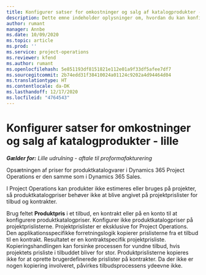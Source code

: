 ```yaml
---
title: Konfigurer satser for omkostninger og salg af katalogprodukter - lille
description: Dette emne indeholder oplysninger om, hvordan du kan konfigurere satser for omkostninger og salg for varer i et produktkatalog.
author: rumant
manager: Annbe
ms.date: 10/09/2020
ms.topic: article
ms.prod: ''
ms.service: project-operations
ms.reviewer: kfend
ms.author: rumant
ms.openlocfilehash: 5e851193df8151821e112e01a9f33df5afee7df7
ms.sourcegitcommit: 2b74edd31f38410024a01124c9202a4d94464d04
ms.translationtype: HT
ms.contentlocale: da-DK
ms.lasthandoff: 12/17/2020
ms.locfileid: "4764543"
---
```

# <a name="set-up-cost-and-sales-rates-for-catalog-products---lite"></a>Konfigurer satser for omkostninger og salg af katalogprodukter - lille

_**Gælder for:** Lille udrulning - aftale til proformafakturering_


Opsætningen af priser for produktkatalogvarer i Dynamics 365 Project Operations er den samme som i Dynamics 365 Sales.

I Project Operations kan produkter ikke estimeres eller bruges på projekter, så produktkatalogpriser behøver ikke at blive angivet på projektprislister for tilbud og kontrakter.

Brug feltet **Produktpris** i et tilbud, en kontrakt eller på en konto til at konfigurere produktkatalogpriser. Konfigurer ikke produktkatalogpriser på projektprislisterne. Projektprislister er eksklusive for Project Operations. Den applikationsspecifikke forretningslogik kopierer prislisterne fra et tilbud til en kontrakt. Resultatet er en kontraktspecifik projektprisliste. Kopieringshandlingen kan forsinke processen for vundne tilbud, hvis projektets prisliste i tilbuddet bliver for stor. Produktprislisterne kopieres ikke for at oprette brugerdefinerede prislister på kontrakter. Da der ikke er nogen kopiering involveret, påvirkes tilbudsprocessens ydeevne ikke.
